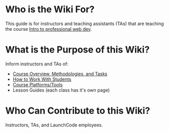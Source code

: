 # Who is the Wiki For?
This guide is for instructors and teaching assistants (TAs) that are teaching the course [Intro to professional web dev](https://education.launchcode.org/intro-to-professional-web-dev/).

# What is the Purpose of this Wiki?
Inform instructors and TAs of:
* [Course Overview, Methodologies, and Tasks](https://github.com/LaunchCodeEducation/intro-to-professional-web-dev/wiki/Course-Overview-and-Structure)
* [How to Work With Students](https://github.com/LaunchCodeEducation/intro-to-professional-web-dev/wiki/Working-With-Students)
* [Course Platforms/Tools](https://github.com/LaunchCodeEducation/intro-to-professional-web-dev/wiki/Course-Platforms)
* Lesson Guides (each class has it's own page)

# Who Can Contribute to this Wiki?
Instructors, TAs, and LaunchCode employees.
